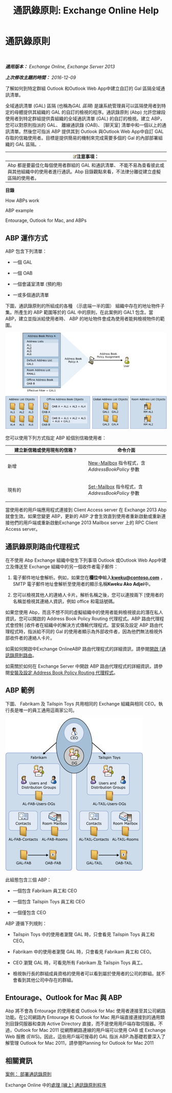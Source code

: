 ﻿---
title: '通訊錄原則: Exchange Online Help'
TOCTitle: 通訊錄原則
ms:assetid: d0a916a1-e3ed-49ae-b116-a559be0dcce6
ms:mtpsurl: https://technet.microsoft.com/zh-tw/library/Hh529948(v=EXCHG.150)
ms:contentKeyID: 50474264
ms.date: 05/23/2018
mtps_version: v=EXCHG.150
ms.translationtype: MT
---

# 通訊錄原則

 

_**適用版本：** Exchange Online, Exchange Server 2013_

_**上次修改主題的時間：** 2016-12-09_

了解如何到特定群組 Outlook 和Outlook Web App中建立自訂的 Gal 區隔全域通訊清單。

全域通訊清單 (GAL) 區隔 (也稱為*GAL 區隔*) 是讓系統管理員可以區隔使用者到特定的母體提供其組織的 GAL 的自訂的檢視的程序。通訊錄原則 (Abp) 允許您線段使用者到特定群組提供貴組織的全域通訊清單 (GAL) 的自訂的檢視。建立 ABP，您可以對原則指派的 GAL、 離線通訊錄 (OAB)、 \[聊天室\] 清單中和一個以上的通訊清單。然後您可指派 ABP 提供其到 Outlook 與Outlook Web App中自訂 GAL 存取的信箱使用者。目標是提供簡易的機制來完成需要多個的 Gal 的內部部署組織的 GAL 區隔。.

<table>
<thead>
<tr class="header">
<th><img src="images/Bb124558.note(EXCHG.150).gif" title="注意事項" alt="注意事項" />注意事項：</th>
</tr>
</thead>
<tbody>
<tr class="odd">
<td>Abp 都是要最佳化每個使用者群組的 GAL 和通訊清單、 不能不易為查看彼此或與其他組織中的使用者進行通訊。Abp 目錄觀點來看，不法律分離從建立虛擬區隔的使用者。</td>
</tr>
</tbody>
</table>


**目錄**

How ABPs work

ABP example

Entourage, Outlook for Mac, and ABPs

## ABP 運作方式

ABP 包含下列清單：

  - 一個 GAL

  - 一個 OAB

  - 一個會議室清單 (預約用)

  - 一或多個通訊清單

下圖，通訊錄原則的所組成的各種 （示底端一半的圖） 組織中存在的地址物件子集。所產生的 ABP 範圍等於的 GAL 中的原則，在此案例的 GAL1 包含。當 ABP，建立並指派給使用者時、 ABP 的地址物件會成為使用者能夠檢視物件的範圍。

![通訊錄原則的概觀](images/Hh529948.68084064-7319-431b-be3b-0cce761258b1(EXCHG.150).gif "通訊錄原則的概觀")

您可以使用下列方式指定 ABP 給個別信箱使用者：


<table>
<colgroup>
<col style="width: 50%" />
<col style="width: 50%" />
</colgroup>
<thead>
<tr class="header">
<th>建立新信箱或使用現有的信箱？</th>
<th>命令介面</th>
</tr>
</thead>
<tbody>
<tr class="odd">
<td><p>新增</p></td>
<td><p><a href="https://technet.microsoft.com/zh-tw/library/aa997663(v=exchg.150)">New-Mailbox</a> 指令程式，含 <em>AddressBookPolicy</em> 參數</p></td>
</tr>
<tr class="even">
<td><p>現有的</p></td>
<td><p><a href="https://technet.microsoft.com/zh-tw/library/bb123981(v=exchg.150)">Set-Mailbox</a> 指令程式，含 <em>AddressBookPolicy</em> 參數</p>
<p></p></td>
</tr>
</tbody>
</table>


當使用者的用戶端應用程式連接到 Client Access server 在 Exchange 2013 Abp 就會生效。如果您變更 ABP，更新的 ABP 才會生效直到使用者重新啟動或重新連接他們的用戶端或重新啟動Exchange 2013 Mailbox server 上的 RPC Client Access server。

## 通訊錄原則路由代理程式

在不使用 Abp Exchange 組織中發生下列事項 Outlook 或Outlook Web App中建立及傳送至 Exchange 組織中的另一個收件者電子郵件：

1.  電子郵件地址會解析。例如，如果您在**欄位中**輸入**kweku@contoso.com** ，SMTP 電子郵件地址會解析至使用者的顯示名稱**Kweku Ako Adjei**中。

2.  您可以檢視其他人的連絡人卡片。解析名稱之後，您可以連按兩下 \[使用者的名稱並檢視其連絡人資訊，例如 office 和電話號碼。

如果您使用 Abp，而且不想不同的虛擬組織中的使用者能夠檢視彼此的潛在私人資訊，您可以開啟的 Address Book Policy Routing 代理程式。ABP 路由代理程式會控制 \[收件者在組織中的解決方式傳輸代理程式。當安裝及設定 ABP 路由代理程式時，指派給不同的 Gal 的使用者顯示為外部收件者，因為他們無法檢視外部收件者的連絡人卡片。

如需如何開啟中Exchange OnlineABP 路由代理程式的詳細資訊，請參閱[開啟 \[通訊錄原則路由](https://technet.microsoft.com/zh-tw/library/jj891095\(v=exchg.150\))。

如需關於如何在 Exchange Server 中開啟 ABP 路由代理程式的詳細資訊，請參閱[安裝及設定 Address Book Policy Routing 代理程式](install-and-configure-the-address-book-policy-routing-agent-exchange-2013-help.md)。

## ABP 範例

下圖、 Fabrikam 及 Tailspin Toys 共用相同的 Exchange 組織與相同 CEO。執行長是唯一的員工通用這兩家公司。

![兩家公司一位執行長](images/Hh529948.c87a5654-d456-4688-acb2-0be15ba1cda6(EXCHG.150).gif "兩家公司一位執行長")

此組態包含三個 ABP：

  - 一個包含 Fabrikam 員工和 CEO

  - 一個包含 Tailspin Toys 員工和 CEO

  - 一個僅包含 CEO

ABP 遵循下列規則：

  - Tailspin Toys 中的使用者瀏覽 GAL 時，只會看見 Tailspin Toys 員工和 CEO。

  - Fabrikam 中的使用者瀏覽 GAL 時，只會看見 Fabrikam 員工和 CEO。

  - CEO 瀏覽 GAL 時，可看見所有 Fabrikam 及 Tailspin Toys 員工。

  - 檢視執行長的群組成員資格的使用者可以看到屬於使用者的公司的群組。就不會看到其他公司中存在的群組。

## Entourage、Outlook for Mac 與 ABP

Abp 將不會為 Entourage 的使用者或 Outlook for Mac 使用者連接至其公司網路功能。在公司網路內 Entourage 和 Outlook for Mac 用戶端直接連接到的通用類別目錄伺服器和查詢 Active Directory 直接，而不是使用用戶端存取伺服器。不過，Outlook for Mac 2011 從網際網路連線的用戶端可以使用 OAB 或 Exchange Web 服務 (EWS)。因此，這些用戶端可搜尋的 GAL 指派 ABP.為基礎若要深入了解管理 Outlook for Mac 2011，請參閱Planning for Outlook for Mac 2011[](https://go.microsoft.com/fwlink/p/?linkid=231878)

## 相關資訊

[案例： 部署通訊錄原則](scenario-deploying-address-book-policies-exchange-2013-help.md)

Exchange Online 中的[處理 \[線上\] 通訊錄原則程序](https://technet.microsoft.com/zh-tw/library/jj891096\(v=exchg.150\))

